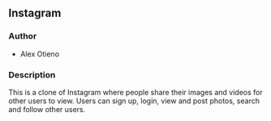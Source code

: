 ## Instagram
### Author
* Alex Otieno

### Description
This is a clone of Instagram where people share their images and videos for other users to view. Users can sign up, login, view and post photos, search and follow other users.

